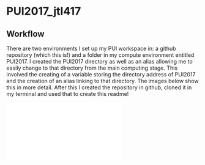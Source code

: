 # PUI2017_jtl417

## Workflow

There are two environments I set up my PUI workspace in: a github repository (which this is!) and a folder in my compute environment entitled PUI2017. I created the PUI2017 directory as well as an alias allowing me to easily change to that directory from the main computing stage. This involved the creating of a variable storing the directory address of PUI2017 and the creation of an alias linking to that directory. The images below show this in more detail. After this I created the repository in github, cloned it in my terminal and used that to create this readme!

![alttext](SCREENSHOTS.pdf)
